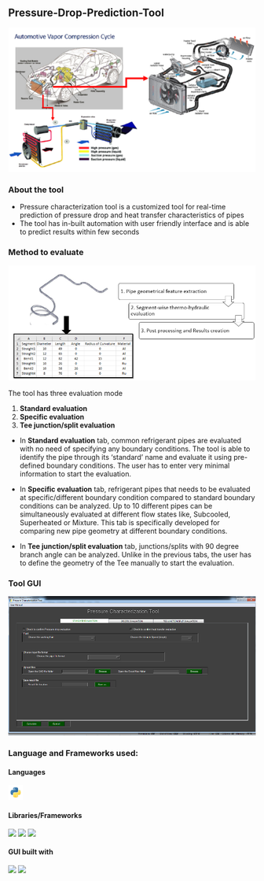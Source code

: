 ## Pressure-Drop-Prediction-Tool

![](https://github.com/revanks/Pressure-Drop-Prediction-Tool/blob/main/Images/2.png)


### About the tool
- Pressure characterization tool is a customized tool for real-time prediction of pressure drop and heat transfer characteristics of pipes
- The tool has in-built automation with user friendly interface and is able to predict results within few seconds

### Method to evaluate
![](https://github.com/revanks/Pressure-Drop-Prediction-Tool/blob/main/Images/1.PNG)

The tool has three evaluation mode 
1. 	**Standard evaluation**
2. 	**Specific evaluation**
3. 	**Tee junction/split evaluation**

- In **Standard evaluation** tab, common refrigerant pipes are evaluated with no need of specifying any boundary conditions. The tool is able to identify the pipe through its ‘standard’ name and evaluate it using pre-defined boundary conditions. The user has to enter very minimal
information to start the evaluation.

- In **Specific evaluation** tab, refrigerant pipes that needs to be evaluated at specific/different boundary condition compared to standard boundary conditions can be analyzed. Up to 10 different pipes can be simultaneously evaluated at different flow states like, Subcooled, Superheated or Mixture. This tab is specifically developed for comparing new pipe geometry at different boundary conditions.

- In **Tee junction/split evaluation** tab, junctions/splits with 90 degree branch angle can be analyzed. Unlike in the previous tabs, the user has to define the geometry of the Tee manually to start the evaluation.

### Tool GUI
![](https://github.com/revanks/Pressure-Drop-Prediction-Tool/blob/main/Images/3.png)

### Language and Frameworks used:

#### Languages
<code><img height="30" src="https://raw.githubusercontent.com/github/explore/80688e429a7d4ef2fca1e82350fe8e3517d3494d/topics/python/python.png"></code>

#### Libraries/Frameworks

<code><img height="30" src="https://numpy.org/images/logos/numpy.svg"></code>
<code><img height="30" src="https://upload.wikimedia.org/wikipedia/commons/thumb/2/22/Pandas_mark.svg/1200px-Pandas_mark.svg.png"></code>
<code><img height="30" src="https://upload.wikimedia.org/wikipedia/commons/thumb/8/84/Matplotlib_icon.svg/1200px-Matplotlib_icon.svg.png"></code>

#### GUI built with
<code><img height="30" src="https://raw.githubusercontent.com/PySimpleGUI/PySimpleGUI/master/images/for_readme/Logo%20with%20text%20for%20GitHub%20Top.png"></code>
![](https://github.com/PySimpleGUI/PySimpleGUI)









